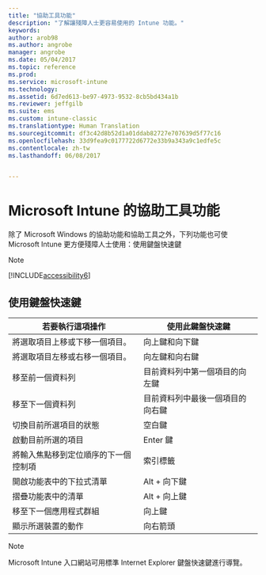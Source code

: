 ```yaml
---
title: "協助工具功能"
description: "了解讓殘障人士更容易使用的 Intune 功能。"
keywords: 
author: arob98
ms.author: angrobe
manager: angrobe
ms.date: 05/04/2017
ms.topic: reference
ms.prod: 
ms.service: microsoft-intune
ms.technology: 
ms.assetid: 6d7ed613-be97-4973-9532-8cb5bd434a1b
ms.reviewer: jeffgilb
ms.suite: ems
ms.custom: intune-classic
ms.translationtype: Human Translation
ms.sourcegitcommit: df3c42d8b52d1a01ddab82727e707639d5f77c16
ms.openlocfilehash: 33d9fea9c0177722d6772e33b9a343a9c1edfe5c
ms.contentlocale: zh-tw
ms.lasthandoff: 06/08/2017


---
```


# <a name="accessibility-features-of-microsoft-intune"></a>Microsoft Intune 的協助工具功能
除了 Microsoft Windows 的協助功能和協助工具之外，下列功能也可使 Microsoft Intune 更方便殘障人士使用：使用鍵盤快速鍵

> [!NOTE]
> [!INCLUDE[accessibility6](./includes/accessibility6_md.md)]

## <a name="using-keyboard-shortcuts"></a>使用鍵盤快速鍵

|若要執行這項操作|使用此鍵盤快速鍵|
|--------------|------------------------------|
|將選取項目上移或下移一個項目。|向上鍵和向下鍵|
|將選取項目左移或右移一個項目。|向左鍵和向右鍵|
|移至前一個資料列|目前資料列中第一個項目的向左鍵|
|移至下一個資料列|目前資料列中最後一個項目的向右鍵|
|切換目前所選項目的狀態|空白鍵|
|啟動目前所選的項目|Enter 鍵|
|將輸入焦點移到定位順序的下一個控制項|索引標籤|
|開啟功能表中的下拉式清單|Alt + 向下鍵|
|摺疊功能表中的清單|Alt + 向上鍵|
|移至下一個應用程式群組|向上鍵|
|顯示所選裝置的動作|向右箭頭|
> [!NOTE]
> Microsoft Intune 入口網站可用標準 Internet Explorer 鍵盤快速鍵進行導覽。

